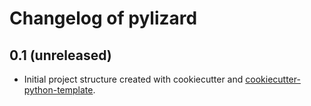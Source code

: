 # Changelog of pylizard


## 0.1 (unreleased)

- Initial project structure created with cookiecutter and
  [cookiecutter-python-template](https://github.com/nens/cookiecutter-python-template).
